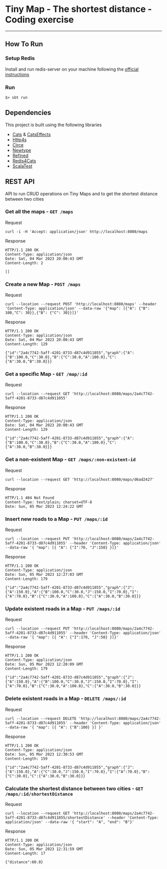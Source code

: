 # Tiny Map - The shortest distance - Coding exercise
***

## How To Run

### Setup Redis
Install and run redis-server on your machine following the [official instructions](https://redis.io/docs/getting-started/installation/)

### Run
```
$> sbt run
```

## Dependencies 
This project is built using the following libraries
* [Cats](https://github.com/typelevel/cats) & [CatsEffects](https://github.com/typelevel/cats-effect)
* [Http4s](https://github.com/http4s/http4s)
* [Circe](https://github.com/circe/circe)
* [Newtype](https://github.com/estatico/scala-newtype)
* [Refined](https://github.com/fthomas/refined)
* [Redis4Cats](https://github.com/profunktor/redis4cats)
* [ScalaTest](https://github.com/scalatest/scalatest)

## REST API

API to run CRUD operations on Tiny Maps and to get the shortest distance between two cities

### Get all the maps - `GET /maps`

Request

    curl -i -H 'Accept: application/json' http://localhost:8080/maps

Response

    HTTP/1.1 200 OK
    Content-Type: application/json
    Date: Sat, 04 Mar 2023 20:00:43 GMT
    Content-Length: 2

    []

### Create a new Map - `POST /maps`

Request

    curl --location --request POST 'http://localhost:8080/maps' --header 'Content-Type: application/json' --data-raw '{"map": [{"A": {"B": 100,"C": 30}},{"B": {"C": 30}}]}'

Response

    HTTP/1.1 200 OK
    Content-Type: application/json
    Date: Sat, 04 Mar 2023 20:00:43 GMT
    Content-Length: 129

    {"id":"2a4c7742-5aff-4201-8733-d87c4d911055","graph":{"A":{"B":100.0,"C":30.0},"B":{"C":30.0,"A":100.0},"C":{"A":30.0,"B":30.0}}}

### Get a specific Map - `GET /map/:id`

Request

    curl --location --request GET 'http://localhost:8080/maps/2a4c7742-5aff-4201-8733-d87c4d911055'

Response

    HTTP/1.1 200 OK
    Content-Type: application/json
    Date: Sat, 04 Mar 2023 20:00:43 GMT
    Content-Length: 129

    {"id":"2a4c7742-5aff-4201-8733-d87c4d911055","graph":{"A":{"B":100.0,"C":30.0},"B":{"C":30.0,"A":100.0},"C":{"A":30.0,"B":30.0}}}

### Get a non-existent Map - `GET /maps/:non-existent-id`

Request

    curl --location --request GET 'http://localhost:8080/maps/d6ad2427'

Response

    HTTP/1.1 404 Not Found
    Content-Type: text/plain; charset=UTF-8
    Date: Sun, 05 Mar 2023 12:24:22 GMT

### Insert new roads to a Map - `PUT /maps/:id`

Request

    curl --location --request PUT 'http://localhost:8080/maps/2a4c7742-5aff-4201-8733-d87c4d911055' --header 'Content-Type: application/json' --data-raw '{ "map": [{ "A": {"I":70, "J":150} }]}'

Response 

    HTTP/1.1 200 OK
    Content-Type: application/json
    Date: Sun, 05 Mar 2023 12:27:03 GMT
    Content-Length: 179

    {"id":"2a4c7742-5aff-4201-8733-d87c4d911055","graph":{"J":{"A":150.0},"A":{"B":100.0,"C":30.0,"J":150.0,"I":70.0},"I":{"A":70.0},"B":{"C":30.0,"A":100.0},"C":{"A":30.0,"B":30.0}}}

### Update existent roads in a Map - `PUT /maps/:id`

Request

    curl --location --request PUT 'http://localhost:8080/maps/2a4c7742-5aff-4201-8733-d87c4d911055' --header 'Content-Type: application/json' --data-raw '{ "map": [{ "A": {"I":170, "J":50} }]}'

Response

    HTTP/1.1 200 OK
    Content-Type: application/json
    Date: Sun, 05 Mar 2023 12:28:09 GMT
    Content-Length: 179
    
    {"id":"2a4c7742-5aff-4201-8733-d87c4d911055","graph":{"J":{"A":150.0},"A":{"B":100.0,"C":30.0,"J":150.0,"I":70.0},"I":{"A":70.0},"B":{"C":30.0,"A":100.0},"C":{"A":30.0,"B":30.0}}}

### Delete existent roads in a Map - `DELETE /maps/:id`

Request

    curl --location --request DELETE 'http://localhost:8080/maps/2a4c7742-5aff-4201-8733-d87c4d911055' --header 'Content-Type: application/json' --data-raw '{ "map": [{ "A": {"B":100} }] }'

Response

    HTTP/1.1 200 OK
    Content-Type: application/json
    Date: Sun, 05 Mar 2023 12:30:53 GMT
    Content-Length: 159

    {"id":"2a4c7742-5aff-4201-8733-d87c4d911055","graph":{"J":{"A":150.0},"A":{"C":30.0,"J":150.0,"I":70.0},"I":{"A":70.0},"B":{"C":30.0},"C":{"A":30.0,"B":30.0}}}

### Calculate the shortest distance between two cities - `GET /maps/:id/shortestDistance`

Request

    curl --location --request GET 'http://localhost:8080/maps/2a4c7742-5aff-4201-8733-d87c4d911055/shortestDistance' --header 'Content-Type: application/json' --data-raw '{ "start": "A", "end": "B"}'

Response

    HTTP/1.1 200 OK
    Content-Type: application/json
    Date: Sun, 05 Mar 2023 12:31:59 GMT
    Content-Length: 17

    {"distance":60.0}